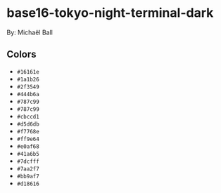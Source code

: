 # base16-tokyo-night-terminal-dark

By: Michaël Ball

## Colors

* `#16161e`
* `#1a1b26`
* `#2f3549`
* `#444b6a`
* `#787c99`
* `#787c99`
* `#cbccd1`
* `#d5d6db`
* `#f7768e`
* `#ff9e64`
* `#e0af68`
* `#41a6b5`
* `#7dcfff`
* `#7aa2f7`
* `#bb9af7`
* `#d18616`
